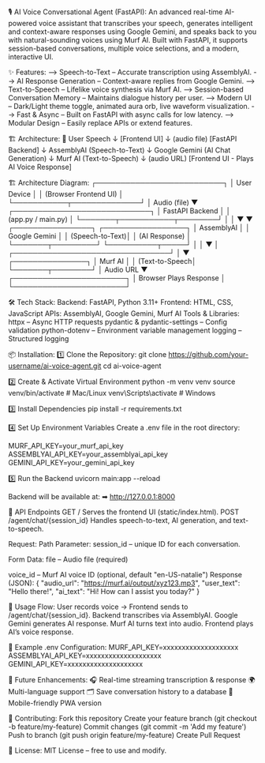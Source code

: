 🎙️ AI Voice Conversational Agent (FastAPI):
An advanced real-time AI-powered voice assistant that transcribes your speech, generates intelligent and context-aware responses using Google Gemini, and speaks back to you with natural-sounding voices using Murf AI. Built with FastAPI, it supports session-based conversations, multiple voice selections, and a modern, interactive UI.

✨ Features:
--> Speech-to-Text – Accurate transcription using AssemblyAI.
--> AI Response Generation – Context-aware replies from Google Gemini.
--> Text-to-Speech – Lifelike voice synthesis via Murf AI.
--> Session-based Conversation Memory – Maintains dialogue history per user.
--> Modern UI – Dark/Light theme toggle, animated aura orb, live waveform visualization.
--> Fast & Async – Built on FastAPI with async calls for low latency.
--> Modular Design – Easily replace APIs or extend features.

🏗 Architecture:
🎤 User Speech
      ↓
[Frontend UI]
      ↓ (audio file)
[FastAPI Backend]
      ↓
AssemblyAI (Speech-to-Text)
      ↓
Google Gemini (AI Chat Generation)
      ↓
Murf AI (Text-to-Speech)
      ↓ (audio URL)
[Frontend UI - Plays AI Voice Response]


🏗 Architecture Diagram:
           ┌──────────────────────────┐
           │        User Device        │
           │   (Browser Frontend UI)   │
           └───────────┬──────────────┘
                       │ Audio (file)
                       ▼
          ┌────────────────────────────┐
          │        FastAPI Backend      │
          │   (app.py / main.py)        │
          └───────┬───────────┬────────┘
                  │           │
                  ▼           ▼
       ┌────────────────┐  ┌─────────────────┐
       │  AssemblyAI     │  │ Google Gemini   │
       │ (Speech-to-Text)│  │ (AI Response)   │
       └───────┬─────────┘  └──────────┬─────┘
               │                        │
               ▼                        │
       ┌────────────────────────────────┘
       │
       ▼
  ┌───────────────┐
  │   Murf AI      │
  │ (Text-to-Speech│
  └───────┬────────┘
          │ Audio URL
          ▼
   ┌───────────────────────┐
   │ Browser Plays Response │
   └───────────────────────┘


🛠 Tech Stack:
Backend: FastAPI, Python 3.11+
Frontend: HTML, CSS, JavaScript
APIs: AssemblyAI, Google Gemini, Murf AI
Tools & Libraries:
httpx – Async HTTP requests
pydantic & pydantic-settings – Config validation
python-dotenv – Environment variable management
logging – Structured logging


📦 Installation:
1️⃣ Clone the Repository:
git clone https://github.com/your-username/ai-voice-agent.git
cd ai-voice-agent

2️⃣ Create & Activate Virtual Environment
python -m venv venv
source venv/bin/activate  # Mac/Linux
venv\Scripts\activate     # Windows

3️⃣ Install Dependencies
pip install -r requirements.txt

4️⃣ Set Up Environment Variables
Create a .env file in the root directory:

MURF_API_KEY=your_murf_api_key
ASSEMBLYAI_API_KEY=your_assemblyai_api_key
GEMINI_API_KEY=your_gemini_api_key

5️⃣ Run the Backend
uvicorn main:app --reload

Backend will be available at:
➡ http://127.0.0.1:8000

📡 API Endpoints
GET /
Serves the frontend UI (static/index.html).
POST /agent/chat/{session_id}
Handles speech-to-text, AI generation, and text-to-speech.

Request:
Path Parameter: session_id – unique ID for each conversation.

Form Data:
file – Audio file (required)

voice_id – Murf AI voice ID (optional, default "en-US-natalie")
Response (JSON):
{
  "audio_url": "https://murf.ai/output/xyz123.mp3",
  "user_text": "Hello there!",
  "ai_text": "Hi! How can I assist you today?"
}

🎯 Usage Flow:
User records voice → Frontend sends to /agent/chat/{session_id}.
Backend transcribes via AssemblyAI.
Google Gemini generates AI response.
Murf AI turns text into audio.
Frontend plays AI’s voice response.

📌 Example .env Configuration:
MURF_API_KEY=xxxxxxxxxxxxxxxxxxxx
ASSEMBLYAI_API_KEY=xxxxxxxxxxxxxxxxxxxx
GEMINI_API_KEY=xxxxxxxxxxxxxxxxxxxx

🔮 Future Enhancements:
🎧 Real-time streaming transcription & response
🌍 Multi-language support
🗂 Save conversation history to a database
📱 Mobile-friendly PWA version

🤝 Contributing:
Fork this repository
Create your feature branch (git checkout -b feature/my-feature)
Commit changes (git commit -m 'Add my feature')
Push to branch (git push origin feature/my-feature)
Create Pull Request

📜 License:
MIT License – free to use and modify.